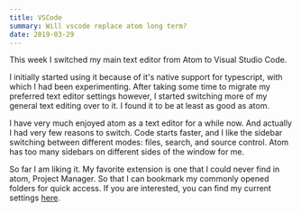 ```yaml
---
title: VSCode
summary: Will vscode replace atom long term?
date: 2019-03-29
---
```


This week I switched my main text editor from Atom to Visual Studio Code.

I initially started using it because of it's native support for typescript, with which I had been experimenting. After taking some time to migrate my preferred text editor settings however, I started switching more of my general text editing over to it. I found it to be at least as good as atom.

I have very much enjoyed atom as a text editor for a while now. And actually I had very few reasons to switch. Code starts faster, and I like the sidebar switching between different modes: files, search, and source control. Atom has too many sidebars on different sides of the window for me.

So far I am liking it. My favorite extension is one that I could never find in atom, Project Manager. So that I can bookmark my commonly opened folders for quick access. If you are interested, you can find my current settings [here](https://github.com/p3l6/env/tree/master/apps/vscode).
